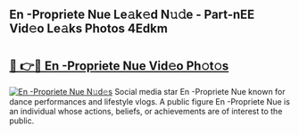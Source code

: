 ## En -Propriete Nue Le𝚊k𝚎d N𝚞𝚍e - Part-nEE Vid𝚎o Le𝚊ks Photos 4Edkm

# <h2><a href="http://fbau4rk.evod.top/?m=En+-Propriete+Nue">🔗 👉🔴 En -Propriete Nue Vid𝚎o Ph𝚘t𝚘s</a></h2>

[![En -Propriete Nue N𝚞d𝚎s](https://i.imgur.com/8V9OHl7.gif)](http://fbau4rk.evod.top/?m=En+-Propriete+Nue)
Social media star En -Propriete Nue known for dance performances and lifestyle vlogs. A public figure En -Propriete Nue is an individual whose actions, beliefs, or achievements are of interest to the public. 
